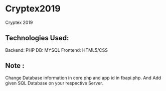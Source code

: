 # Cryptex2019
Cryptex 2019

## Technologies Used:
Backend: PHP
DB: MYSQL
Frontend: HTML5/CSS

## Note : 
 Change Database information in core.php and app id in fbapi.php. 
 And Add given SQL Database on your respective Server.
